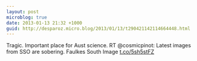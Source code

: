 ```yaml
---
layout: post
microblog: true
date: 2013-01-13 21:32 +1000
guid: http://desparoz.micro.blog/2013/01/13/t290421142114664448.html
---
```

Tragic. Important place for Aust science. RT @cosmicpinot: Latest images from SSO are sobering. Faulkes South Image [t.co/5sh5stFZ](http://t.co/5sh5stFZ)
